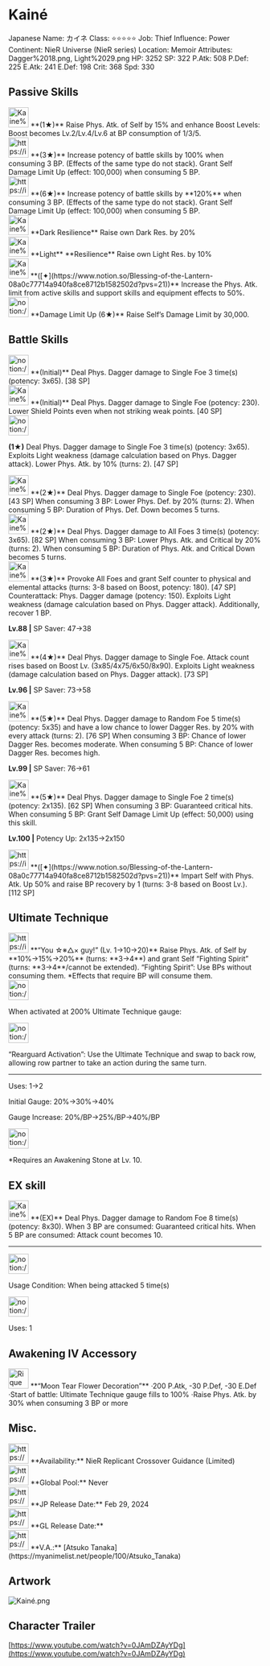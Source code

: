 # Kainé

Japanese Name: カイネ
Class: ⭐️⭐️⭐️⭐️⭐️
Job: Thief
Influence: Power
Continent: NieR Universe (NieR series)
Location: Memoir
Attributes: Dagger%2018.png, Light%2029.png
HP: 3252
SP: 322
P.Atk: 508
P.Def: 225
E.Atk: 241
E.Def: 198
Crit: 368
Spd: 330

## Passive Skills

<aside>
<img src="Kaine%CC%81%20513f1fa9fc7f4586a7d7228dbcb5f006/Phys_Atk_Boost.png" alt="Kaine%CC%81%20513f1fa9fc7f4586a7d7228dbcb5f006/Phys_Atk_Boost.png" width="40px" /> **(1★)** 
Raise Phys. Atk. of Self by 15% and enhance Boost Levels: Boost becomes Lv.2/Lv.4/Lv.6 at BP consumption of 1/3/5.

</aside>

<aside>
<img src="https://img.game8.jp/8555995/288551ccf0604a2544262e1e3ed4bdff.png/show" alt="https://img.game8.jp/8555995/288551ccf0604a2544262e1e3ed4bdff.png/show" width="40px" /> **(3★)**
Increase potency of battle skills by 100% when consuming 3 BP. (Effects of the same type do not stack). Grant Self Damage Limit Up (effect: 100,000) when consuming 5 BP.

<aside>
<img src="https://img.game8.jp/8555995/288551ccf0604a2544262e1e3ed4bdff.png/show" alt="https://img.game8.jp/8555995/288551ccf0604a2544262e1e3ed4bdff.png/show" width="40px" /> **(6★)**
Increase potency of battle skills by **120%** when consuming 3 BP. (Effects of the same type do not stack). Grant Self Damage Limit Up (effect: 100,000) when consuming 5 BP.

</aside>

</aside>

<aside>
<img src="Kaine%CC%81%20513f1fa9fc7f4586a7d7228dbcb5f006/Dark_Resilience.png" alt="Kaine%CC%81%20513f1fa9fc7f4586a7d7228dbcb5f006/Dark_Resilience.png" width="40px" /> **Dark Resilience**
Raise own Dark Res. by 20%

</aside>

<aside>
<img src="Kaine%CC%81%20513f1fa9fc7f4586a7d7228dbcb5f006/Light_Resilience.png" alt="Kaine%CC%81%20513f1fa9fc7f4586a7d7228dbcb5f006/Light_Resilience.png" width="40px" /> **Light** **Resilience**
Raise own Light Res. by 10%

</aside>

<aside>
<img src="Kaine%CC%81%20513f1fa9fc7f4586a7d7228dbcb5f006/Phys_Atk_Limit_Up.jpeg" alt="Kaine%CC%81%20513f1fa9fc7f4586a7d7228dbcb5f006/Phys_Atk_Limit_Up.jpeg" width="40px" /> **([✦](https://www.notion.so/Blessing-of-the-Lantern-08a0c77714a940fa8ce8712b1582502d?pvs=21))**
Increase the Phys. Atk. limit from active skills and support skills and equipment effects to 50%.

</aside>

<aside>
<img src="notion://custom_emoji/2482af5e-3bb7-4af8-a110-df4150e44521/17debbc6-5396-80a6-933a-007af3a7f551" alt="notion://custom_emoji/2482af5e-3bb7-4af8-a110-df4150e44521/17debbc6-5396-80a6-933a-007af3a7f551" width="40px" /> **Damage Limit Up (6★)**
Raise Self’s Damage Limit by 30,000.

</aside>

## Battle Skills

<aside>
<img src="notion://custom_emoji/2482af5e-3bb7-4af8-a110-df4150e44521/12bebbc6-5396-8028-a021-007a2193e010" alt="notion://custom_emoji/2482af5e-3bb7-4af8-a110-df4150e44521/12bebbc6-5396-8028-a021-007a2193e010" width="40px" /> **(Initial)**
Deal Phys. Dagger damage to Single Foe 3 time(s) (potency: 3x65). [38 SP]

</aside>

<aside>
<img src="Kaine%CC%81%20513f1fa9fc7f4586a7d7228dbcb5f006/Dagger.png" alt="Kaine%CC%81%20513f1fa9fc7f4586a7d7228dbcb5f006/Dagger.png" width="40px" /> **(Initial)**
Deal Phys. Dagger damage to Single Foe (potency: 230). Lower Shield Points even when not striking weak points. [40 SP]

</aside>

<aside>
<img src="notion://custom_emoji/2482af5e-3bb7-4af8-a110-df4150e44521/12bebbc6-5396-8028-a021-007a2193e010" alt="notion://custom_emoji/2482af5e-3bb7-4af8-a110-df4150e44521/12bebbc6-5396-8028-a021-007a2193e010" width="40px" />

**(1★)**
Deal Phys. Dagger damage to Single Foe 3 time(s) (potency: 3x65). Exploits Light weakness (damage calculation based on Phys. Dagger attack). Lower Phys. Atk. by 10% (turns: 2). [47 SP]

</aside>

<aside>
<img src="Kaine%CC%81%20513f1fa9fc7f4586a7d7228dbcb5f006/Dagger%201.png" alt="Kaine%CC%81%20513f1fa9fc7f4586a7d7228dbcb5f006/Dagger%201.png" width="40px" /> **(2★)**
Deal Phys. Dagger damage to Single Foe (potency: 230). [43 SP]
When consuming 3 BP: Lower Phys. Def. by 20% (turns: 2).
When consuming 5 BP: Duration of Phys. Def. Down becomes 5 turns.

</aside>

<aside>
<img src="Kaine%CC%81%20513f1fa9fc7f4586a7d7228dbcb5f006/Dagger%202.png" alt="Kaine%CC%81%20513f1fa9fc7f4586a7d7228dbcb5f006/Dagger%202.png" width="40px" /> **(2★)**
Deal Phys. Dagger damage to All Foes 3 time(s) (potency: 3x65). [82 SP]
When consuming 3 BP: Lower Phys. Atk. and Critical by 20% (turns: 2).
When consuming 5 BP: Duration of Phys. Atk. and Critical Down becomes 5 turns.

</aside>

<aside>
<img src="Kaine%CC%81%20513f1fa9fc7f4586a7d7228dbcb5f006/Incite.png" alt="Kaine%CC%81%20513f1fa9fc7f4586a7d7228dbcb5f006/Incite.png" width="40px" /> **(3★)**
Provoke All Foes and grant Self counter to physical and elemental attacks (turns: 3-8 based on Boost, potency: 180). [47 SP]
Counterattack: Phys. Dagger damage (potency: 150). Exploits Light weakness (damage calculation based on Phys. Dagger attack). Additionally, recover 1 BP.

**Lv.88 |** SP Saver: 47→38

</aside>

<aside>
<img src="Kaine%CC%81%20513f1fa9fc7f4586a7d7228dbcb5f006/Dagger%203.png" alt="Kaine%CC%81%20513f1fa9fc7f4586a7d7228dbcb5f006/Dagger%203.png" width="40px" /> **(4★)**
Deal Phys. Dagger damage to Single Foe. Attack count rises based on Boost Lv. (3x85/4x75/6x50/8x90). Exploits Light weakness (damage calculation based on Phys. Dagger attack). [73 SP]

**Lv.96 |** SP Saver: 73→58

</aside>

<aside>
<img src="Kaine%CC%81%20513f1fa9fc7f4586a7d7228dbcb5f006/Dagger%204.png" alt="Kaine%CC%81%20513f1fa9fc7f4586a7d7228dbcb5f006/Dagger%204.png" width="40px" /> **(5★)**
Deal Phys. Dagger damage to Random Foe 5 time(s) (potency: 5x35) and have a low chance to lower Dagger Res. by 20% with every attack (turns: 2). [76 SP]
When consuming 3 BP: Chance of lower Dagger Res. becomes moderate.
When consuming 5 BP: Chance of lower Dagger Res. becomes high.

**Lv.99 |** SP Saver: 76→61

</aside>

<aside>
<img src="Kaine%CC%81%20513f1fa9fc7f4586a7d7228dbcb5f006/Dagger%205.png" alt="Kaine%CC%81%20513f1fa9fc7f4586a7d7228dbcb5f006/Dagger%205.png" width="40px" /> **(5★)**
Deal Phys. Dagger damage to Single Foe 2 time(s) (potency: 2x135). [62 SP]
When consuming 3 BP: Guaranteed critical hits.
When consuming 5 BP: Grant Self Damage Limit Up (effect: 50,000) using this skill.

**Lv.100 |** Potency Up: 2x135→2x150

</aside>

<aside>
<img src="https://img.game8.jp/6909195/fb1af3b553f4112d4403e0f7452fd2a2.png/show" alt="https://img.game8.jp/6909195/fb1af3b553f4112d4403e0f7452fd2a2.png/show" width="40px" /> **([✦](https://www.notion.so/Blessing-of-the-Lantern-08a0c77714a940fa8ce8712b1582502d?pvs=21))**
Impart Self with Phys. Atk. Up 50% and raise BP recovery by 1 (turns: 3-8 based on Boost Lv.). [112 SP]

</aside>

## Ultimate Technique

<aside>
<img src="https://img.game8.jp/6909195/fb1af3b553f4112d4403e0f7452fd2a2.png/show" alt="https://img.game8.jp/6909195/fb1af3b553f4112d4403e0f7452fd2a2.png/show" width="40px" /> **“You ☆※△× guy!” (Lv. 1→10→20)**
Raise Phys. Atk. of Self by **10%→15%→20%** (turns: **3→4**) and grant Self “Fighting Spirit” (turns: **3→4**/cannot be extended).
“Fighting Spirit”: Use BPs without consuming them. *Effects that require BP will consume them.

<aside>
<img src="notion://custom_emoji/2482af5e-3bb7-4af8-a110-df4150e44521/137ebbc6-5396-80a2-a199-007a067e9993" alt="notion://custom_emoji/2482af5e-3bb7-4af8-a110-df4150e44521/137ebbc6-5396-80a2-a199-007a067e9993" width="40px" />

When activated at 200% Ultimate Technique gauge:

<aside>
<img src="notion://custom_emoji/2482af5e-3bb7-4af8-a110-df4150e44521/193ebbc6-5396-8076-8391-007aae0ede08" alt="notion://custom_emoji/2482af5e-3bb7-4af8-a110-df4150e44521/193ebbc6-5396-8076-8391-007aae0ede08" width="40px" />

“Rearguard Activation”: Use the Ultimate Technique and swap to back row, allowing row partner to take an action during the same turn.

</aside>

</aside>

---

Uses:
1→2

Initial Gauge:
20%→30%→40%

Gauge Increase:
20%/BP→25%/BP→40%/BP

<aside>
<img src="notion://custom_emoji/2482af5e-3bb7-4af8-a110-df4150e44521/182ebbc6-5396-80af-9978-007ac248795b" alt="notion://custom_emoji/2482af5e-3bb7-4af8-a110-df4150e44521/182ebbc6-5396-80af-9978-007ac248795b" width="40px" />

*Requires an Awakening Stone at Lv. 10.

</aside>

</aside>

## EX skill

<aside>
<img src="Kaine%CC%81%20513f1fa9fc7f4586a7d7228dbcb5f006/Dagger%206.png" alt="Kaine%CC%81%20513f1fa9fc7f4586a7d7228dbcb5f006/Dagger%206.png" width="40px" /> **(EX)**
Deal Phys. Dagger damage to Random Foe 8 time(s) (potency: 8x30).
When 3 BP are consumed: Guaranteed critical hits.
When 5 BP are consumed: Attack count becomes 10.

---

<aside>
<img src="notion://custom_emoji/2482af5e-3bb7-4af8-a110-df4150e44521/137ebbc6-5396-802c-b9bc-007a54884b6f" alt="notion://custom_emoji/2482af5e-3bb7-4af8-a110-df4150e44521/137ebbc6-5396-802c-b9bc-007a54884b6f" width="40px" />

Usage Condition: When being attacked 5 time(s)

</aside>

<aside>
<img src="notion://custom_emoji/2482af5e-3bb7-4af8-a110-df4150e44521/137ebbc6-5396-80ba-9f36-007a936447ac" alt="notion://custom_emoji/2482af5e-3bb7-4af8-a110-df4150e44521/137ebbc6-5396-80ba-9f36-007a936447ac" width="40px" />

Uses: 1

</aside>

</aside>

## Awakening IV Accessory

<aside>
<img src="Rique%2003cb41beb766464083f85e40d3bfaf82/Awakening_IV.png" alt="Rique%2003cb41beb766464083f85e40d3bfaf82/Awakening_IV.png" width="40px" /> **“Moon Tear Flower Decoration”** 
·200 P.Atk, -30 P.Def, -30 E.Def
·Start of battle: Ultimate Technique gauge fills to 100%
·Raise Phys. Atk. by 30% when consuming 3 BP or more

</aside>

## Misc.

<aside>
<img src="https://www.notion.so/icons/gift_gray.svg" alt="https://www.notion.so/icons/gift_gray.svg" width="40px" /> **Availability:** NieR Replicant Crossover Guidance (Limited)

</aside>

<aside>
<img src="https://www.notion.so/icons/globe_gray.svg" alt="https://www.notion.so/icons/globe_gray.svg" width="40px" /> **Global Pool:** Never

</aside>

<aside>
<img src="https://www.notion.so/icons/calendar_red.svg" alt="https://www.notion.so/icons/calendar_red.svg" width="40px" /> **JP Release Date:**
Feb 29, 2024

</aside>

<aside>
<img src="https://www.notion.so/icons/calendar_blue.svg" alt="https://www.notion.so/icons/calendar_blue.svg" width="40px" /> **GL Release Date:**

</aside>

<aside>
<img src="https://www.notion.so/icons/microphone_gray.svg" alt="https://www.notion.so/icons/microphone_gray.svg" width="40px" /> **V.A.:** [Atsuko Tanaka](https://myanimelist.net/people/100/Atsuko_Tanaka)

</aside>

## Artwork

![Kainé.png](Kaine%CC%81%20513f1fa9fc7f4586a7d7228dbcb5f006/Kaine.png)

## Character Trailer

[https://www.youtube.com/watch?v=0JAmDZAyYDg](https://www.youtube.com/watch?v=0JAmDZAyYDg)